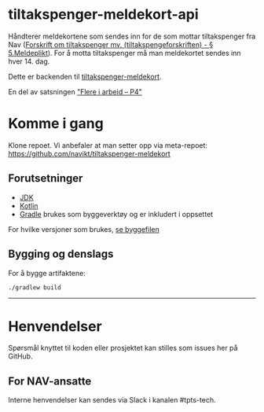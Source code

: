 tiltakspenger-meldekort-api
================
Håndterer meldekortene som sendes inn for de som mottar tiltakspenger fra Nav ([Forskrift om tiltakspenger mv. (tiltakspengeforskriften) - § 5.Meldeplikt](https://lovdata.no/forskrift/2013-11-04-1286/§5)). For å motta tiltakspenger må man meldekortet sendes inn hver 14. dag.

Dette er backenden til [tiltakspenger-meldekort](https://github.com/navikt/tiltakspenger-meldekort). 

En del av satsningen ["Flere i arbeid – P4"](https://memu.no/artikler/stor-satsing-skal-fornye-navs-utdaterte-it-losninger-og-digitale-verktoy/)

# Komme i gang
Klone repoet. Vi anbefaler at man setter opp via meta-repoet: https://github.com/navikt/tiltakspenger-meldekort
## Forutsetninger
- [JDK](https://jdk.java.net/)
- [Kotlin](https://kotlinlang.org/)
- [Gradle](https://gradle.org/) brukes som byggeverktøy og er inkludert i oppsettet

For hvilke versjoner som brukes, [se byggefilen](build.gradle.kts)

## Bygging og denslags
For å bygge artifaktene:

```sh
./gradlew build
```

---

# Henvendelser

Spørsmål knyttet til koden eller prosjektet kan stilles som issues her på GitHub.

## For NAV-ansatte

Interne henvendelser kan sendes via Slack i kanalen #tpts-tech.
